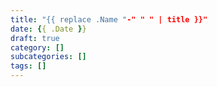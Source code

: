 ```yaml
---
title: "{{ replace .Name "-" " " | title }}"
date: {{ .Date }}
draft: true
category: []
subcategories: []
tags: []
---
```



